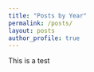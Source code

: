 ```yaml
---
title: "Posts by Year"
permalink: /posts/
layout: posts
author_profile: true
---
```


This is a test
